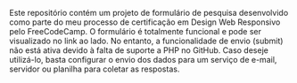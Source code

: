 Este repositório contém um projeto de formulário de pesquisa desenvolvido como parte do meu processo de certificação em Design Web Responsivo pelo FreeCodeCamp. O formulário é totalmente funcional e pode ser visualizado no link ao lado. No entanto, a funcionalidade de envio (submit) não está ativa devido à falta de suporte a PHP no GitHub. Caso deseje utilizá-lo, basta configurar o envio dos dados para um serviço de e-mail, servidor ou planilha para coletar as respostas.
